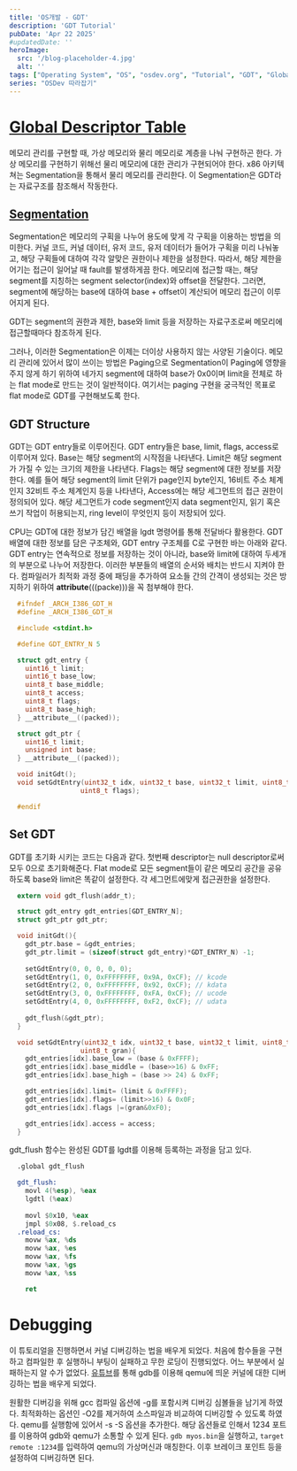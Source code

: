 ```yaml
---
title: 'OS개발 - GDT'
description: 'GDT Tutorial'
pubDate: 'Apr 22 2025'
#updatedDate: ''
heroImage:
  src: '/blog-placeholder-4.jpg'
  alt: ''
tags: ["Operating System", "OS", "osdev.org", "Tutorial", "GDT", "Global Descriptor Table"]
series: "OSDev 따라잡기"
---
```


# [Global Descriptor Table](https://wiki.osdev.org/GDT_Tutorial)

메모리 관리를 구현할 때, 가상 메모리와 물리 메모리로 계층을 나눠 구현하곤 한다.
가상 메모리를 구현하기 위해선 물리 메모리에 대한 관리가 구현되어야 한다.
x86 아키텍쳐는 Segmentation을 통해서 물리 메모리를 관리한다.
이 Segmentation은 GDT라는 자료구조를 참조해서 작동한다.

## [Segmentation](https://wiki.osdev.org/Segmentation)

Segmentation은 메모리의 구획을 나누어 용도에 맞게 각 구획을 이용하는 방법을 의미한다.
커널 코드, 커널 데이터, 유저 코드, 유저 데이터가 들어가 구획을 미리 나눠놓고,
해당 구획들에 대하여 각각 알맞은 권한이나 제한을 설정한다.
따라서, 해당 제한을 어기는 접근이 일어날 때 fault를 발생하게끔 한다.
메모리에 접근할 때는, 해당 segment를 지칭하는 segment selector(index)와 offset을 전달한다.
그러면, segment에 해당하는 base에 대하여 base + offset이 계산되어 메모리 접근이 이루어지게 된다.

GDT는 segment의 권한과 제한, base와 limit 등을 저장하는 자료구조로써 메모리에 접근할때마다 참조하게 된다.

그러나, 이러한 Segmentation은 이제는 더이상 사용하지 않는 사양된 기술이다.
메모리 관리에 있어서 많이 쓰이는 방법은 Paging으로 Segmentation이 Paging에 영향을 주지 않게 하기 위하여
네가지 segment에 대하여 base가 0x0이며 limit을 전체로 하는 flat mode로 만드는 것이 일반적이다.
여기서는 paging 구현을 궁극적인 목표로 flat mode로 GDT를 구현해보도록 한다.

## GDT Structure

GDT는 GDT entry들로 이루어진다.
GDT entry들은 base, limit, flags, access로 이루어져 있다.
Base는 해당 segment의 시작점을 나타낸다.
Limit은 해당 segment가 가질 수 있는 크기의 제한을 나타낸다.
Flags는 해당 segment에 대한 정보를 저장한다.
예를 들어 해당 segment의 limit 단위가 page인지 byte인지,
16비트 주소 체계인지 32비트 주소 체계인지 등을 나타낸다,
Access에는 해당 세그먼트의 접근 권한이 정의되어 있다.
해당 세그먼트가 code segment인지 data segment인지,
읽기 혹은 쓰기 작업이 허용되는지, ring level이 무엇인지 등이 저장되어 있다.

CPU는 GDT에 대한 정보가 담긴 배열을 lgdt 명령어를 통해 전달바다 활용한다.
GDT배열에 대한 정보를 담은 구조체와, GDT entry 구조체를 C로 구현한 바는 아래와 같다.
GDT entry는 연속적으로 정보를 저장하는 것이 아니라, base와 limit에 대하여 두세개의 부분으로 나누어 저장한다.
이러한 부분들의 배열의 순서와 배치는 반드시 지켜야 한다.
컴파일러가 최적화 과정 중에 패딩을 추가하여 요소들 간의 간격이 생성되는 것은 방지하기 위하여
__attribute__(((packe)))을 꼭 첨부해야 한다.

```c
  #ifndef _ARCH_I386_GDT_H
  #define _ARCH_I386_GDT_H

  #include <stdint.h>

  #define GDT_ENTRY_N 5

  struct gdt_entry {
    uint16_t limit;
    uint16_t base_low;
    uint8_t base_middle;
    uint8_t access;
    uint8_t flags;
    uint8_t base_high;
  } __attribute__((packed));

  struct gdt_ptr {
    uint16_t limit;
    unsigned int base;
  } __attribute__((packed));

  void initGdt();
  void setGdtEntry(uint32_t idx, uint32_t base, uint32_t limit, uint8_t access,
                  uint8_t flags);

  #endif
```

## Set GDT

GDT를 초기화 시키는 코드는 다음과 같다.
첫번째 descriptor는 null descriptor로써 모두 0으로 초기화해준다.
Flat mode로 모든 segment들이 같은 메모리 공간을 공유하도록 base와 limit은 똑같이 설정한다.
각 세그먼트에맞게 접근권한을 설정한다.

```c
  extern void gdt_flush(addr_t);

  struct gdt_entry gdt_entries[GDT_ENTRY_N];
  struct gdt_ptr gdt_ptr;

  void initGdt(){
    gdt_ptr.base = &gdt_entries;
    gdt_ptr.limit = (sizeof(struct gdt_entry)*GDT_ENTRY_N) -1;
    
    setGdtEntry(0, 0, 0, 0, 0);
    setGdtEntry(1, 0, 0xFFFFFFFF, 0x9A, 0xCF); // kcode
    setGdtEntry(2, 0, 0xFFFFFFFF, 0x92, 0xCF); // kdata
    setGdtEntry(3, 0, 0xFFFFFFFF, 0xFA, 0xCF); // ucode
    setGdtEntry(4, 0, 0xFFFFFFFF, 0xF2, 0xCF); // udata
    
    gdt_flush(&gdt_ptr);
  }

  void setGdtEntry(uint32_t idx, uint32_t base, uint32_t limit, uint8_t access,
                  uint8_t gran){
    gdt_entries[idx].base_low = (base & 0xFFFF);
    gdt_entries[idx].base_middle = (base>>16) & 0xFF;
    gdt_entries[idx].base_high = (base >> 24) & 0xFF;

    gdt_entries[idx].limit= (limit & 0xFFFF);
    gdt_entries[idx].flags= (limit>>16) & 0x0F;
    gdt_entries[idx].flags |=(gran&0xF0);

    gdt_entries[idx].access = access;
  }
```

gdt_flush 함수는 완성된 GDT를 lgdt를 이용해 등록하는 과정을 담고 있다.

```asm
  .global gdt_flush

  gdt_flush:
    movl 4(%esp), %eax
    lgdtl (%eax)
    
    movl $0x10, %eax
    jmpl $0x08, $.reload_cs
  .reload_cs:
    movw %ax, %ds
    movw %ax, %es
    movw %ax, %fs
    movw %ax, %gs
    movw %ax, %ss

    ret
```

# Debugging

이 튜토리얼을 진행하면서 커널 디버깅하는 법을 배우게 되었다.
처음에 함수들을 구현하고 컴파일한 후 실행하니 부팅이 실패하고 무한 로딩이 진행되었다.
어느 부분에서 실패하는지 알 수가 없었다.
[유튜브](https://www.youtube.com/watch?v=q5vagAJ2YH8)를 통해
gdb를 이용해 qemu에 띄운 커널에 대한 디버깅하는 법을 배우게 되었다.

원활한 디버깅을 위해 gcc 컴파일 옵션에 -g를 포함시켜 디버깅 심볼들을 남기게 하였다.
최적화하는 옵션인 -O2를 제거하여 소스파일과 비교하여 디버깅할 수 있도록 하였다.
qemu를 실행함에 있어서 -s -S 옵션을 추가한다.
해당 옵션들로 인해서 1234 포트를 이용하여 gdb와 qemu가 소통할 수 있게 된다.
`gdb myos.bin`을 실행하고, `target remote :1234`를 입력하여 qemu의 가상머신과 매칭한다.
이후 브레이크 포인트 등을 설정하여 디버깅하면 된다.